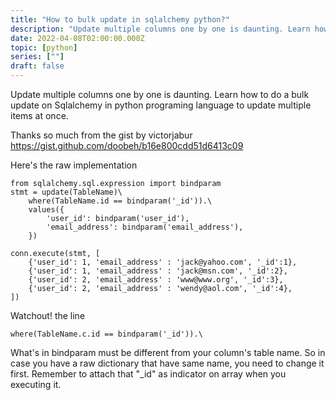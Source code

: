 ```yaml
---
title: "How to bulk update in sqlalchemy python?"
description: "Update multiple columns one by one is daunting. Learn how to do a bulk update on Sqlalchemy in python programing language to update multiple items at once."
date: 2022-04-08T02:00:00.000Z
topic: [python]
series: [""]
draft: false
---
```

Update multiple columns one by one is daunting. Learn how to do a bulk update on Sqlalchemy in python programing language to update multiple items at once.

Thanks so much from the gist by victorjabur https://gist.github.com/doobeh/b16e800cdd51d6413c09

Here's the raw implementation
```
from sqlalchemy.sql.expression import bindparam
stmt = update(TableName)\
    where(TableName.id == bindparam('_id')).\
    values({
        'user_id': bindparam('user_id'),
        'email_address': bindparam('email_address'),
    })

conn.execute(stmt, [
    {'user_id': 1, 'email_address' : 'jack@yahoo.com', '_id':1},
    {'user_id': 1, 'email_address' : 'jack@msn.com', '_id':2},
    {'user_id': 2, 'email_address' : 'www@www.org', '_id':3},
    {'user_id': 2, 'email_address' : 'wendy@aol.com', '_id':4},
])
```

Watchout! the line
```
where(TableName.c.id == bindparam('_id')).\
```
What's in bindparam must be different from your column's table name. So in case you have a raw dictionary that have same name, you need to change it first.
Remember to attach that "_id" as indicator on array when you executing it.





